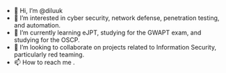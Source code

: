 - 👋 Hi, I’m @diluuk
- 👀 I’m interested in cyber security, network defense, penetration testing, and automation.
- 🌱 I’m currently learning eJPT, studying for the GWAPT exam, and studying for the OSCP.
- 💞️ I’m looking to collaborate on projects related to Information Security, particularly red teaming.
- 📫 How to reach me .

<!---
diluuk/diluuk is a ✨ special ✨ repository because its `README.md` (this file) appears on your GitHub profile.
You can click the Preview link to take a look at your changes.
--->
